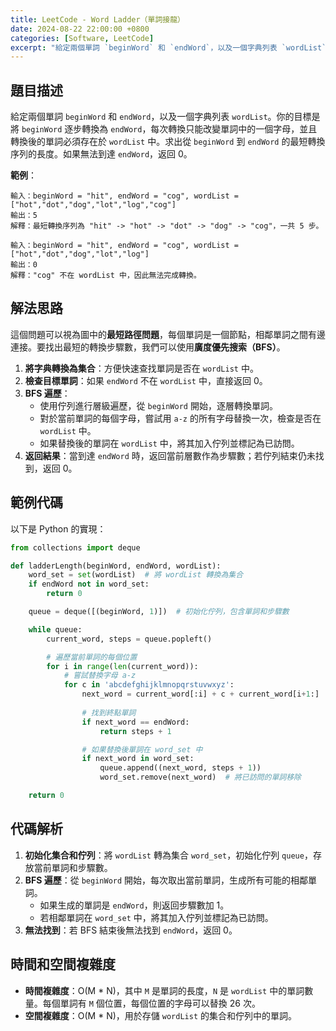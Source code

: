 ```yaml
---
title: LeetCode - Word Ladder（單詞接龍）
date: 2024-08-22 22:00:00 +0800
categories: [Software, LeetCode]
excerpt: "給定兩個單詞 `beginWord` 和 `endWord`，以及一個字典列表 `wordList`。你的目標是將 `beginWord` 逐步轉換為 `endWord`，每次轉換只能改變單詞中的一個字母，並且轉換後的單詞必須存在於 `wordList` 中。求出從 `beginWord` 到 `endWord` 的最短轉換序列的長度。如果無法到達 `endWord`，返回 0"
---
```


## 題目描述
給定兩個單詞 `beginWord` 和 `endWord`，以及一個字典列表 `wordList`。你的目標是將 `beginWord` 逐步轉換為 `endWord`，每次轉換只能改變單詞中的一個字母，並且轉換後的單詞必須存在於 `wordList` 中。求出從 `beginWord` 到 `endWord` 的最短轉換序列的長度。如果無法到達 `endWord`，返回 0。

**範例**：

```
輸入：beginWord = "hit", endWord = "cog", wordList = ["hot","dot","dog","lot","log","cog"]
輸出：5
解釋：最短轉換序列為 "hit" -> "hot" -> "dot" -> "dog" -> "cog"，一共 5 步。
```

```
輸入：beginWord = "hit", endWord = "cog", wordList = ["hot","dot","dog","lot","log"]
輸出：0
解釋："cog" 不在 wordList 中，因此無法完成轉換。
```

## 解法思路
這個問題可以視為圖中的**最短路徑問題**，每個單詞是一個節點，相鄰單詞之間有邊連接。要找出最短的轉換步驟數，我們可以使用**廣度優先搜索（BFS）**。

1. **將字典轉換為集合**：方便快速查找單詞是否在 `wordList` 中。
2. **檢查目標單詞**：如果 `endWord` 不在 `wordList` 中，直接返回 0。
3. **BFS 遍歷**：
   - 使用佇列進行層級遍歷，從 `beginWord` 開始，逐層轉換單詞。
   - 對於當前單詞的每個字母，嘗試用 `a-z` 的所有字母替換一次，檢查是否在 `wordList` 中。
   - 如果替換後的單詞在 `wordList` 中，將其加入佇列並標記為已訪問。
4. **返回結果**：當到達 `endWord` 時，返回當前層數作為步驟數；若佇列結束仍未找到，返回 0。

## 範例代碼

以下是 Python 的實現：

```python
from collections import deque

def ladderLength(beginWord, endWord, wordList):
    word_set = set(wordList)  # 將 wordList 轉換為集合
    if endWord not in word_set:
        return 0

    queue = deque([(beginWord, 1)])  # 初始化佇列，包含單詞和步驟數

    while queue:
        current_word, steps = queue.popleft()

        # 遍歷當前單詞的每個位置
        for i in range(len(current_word)):
            # 嘗試替換字母 a-z
            for c in 'abcdefghijklmnopqrstuvwxyz':
                next_word = current_word[:i] + c + current_word[i+1:]
                
                # 找到終點單詞
                if next_word == endWord:
                    return steps + 1

                # 如果替換後單詞在 word_set 中
                if next_word in word_set:
                    queue.append((next_word, steps + 1))
                    word_set.remove(next_word)  # 將已訪問的單詞移除

    return 0
```

## 代碼解析
1. **初始化集合和佇列**：將 `wordList` 轉為集合 `word_set`，初始化佇列 `queue`，存放當前單詞和步驟數。
2. **BFS 遍歷**：從 `beginWord` 開始，每次取出當前單詞，生成所有可能的相鄰單詞。
   - 如果生成的單詞是 `endWord`，則返回步驟數加 1。
   - 若相鄰單詞在 `word_set` 中，將其加入佇列並標記為已訪問。
3. **無法找到**：若 BFS 結束後無法找到 `endWord`，返回 0。

## 時間和空間複雜度
- **時間複雜度**：O(M * N)，其中 `M` 是單詞的長度，`N` 是 `wordList` 中的單詞數量。每個單詞有 `M` 個位置，每個位置的字母可以替換 26 次。
- **空間複雜度**：O(M * N)，用於存儲 `wordList` 的集合和佇列中的單詞。
